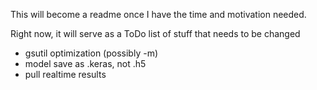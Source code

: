 This will become a readme once I have the time and motivation needed.

Right now, it will serve as a ToDo list of stuff that needs to be changed
- gsutil optimization (possibly -m)
- model save as .keras, not .h5
- pull realtime results
